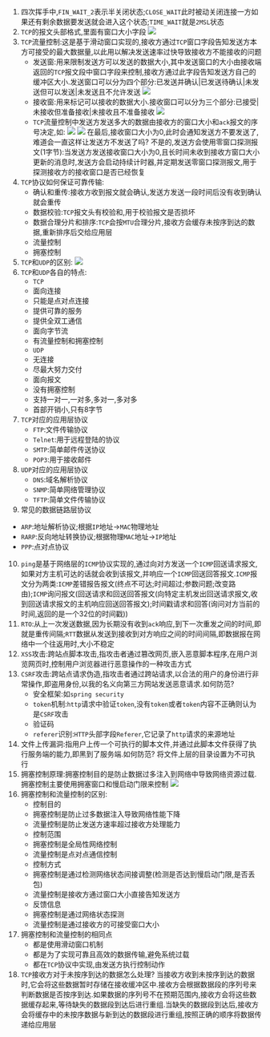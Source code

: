 1. 四次挥手中,`FIN_WAIT_2`表示半关闭状态;`CLOSE_WAIT`此时被动关闭连接一方如果还有剩余数据要发送就会进入这个状态;`TIME_WAIT`就是`2MSL`状态
2. `TCP`的报文头部格式,里面有窗口大小字段
   ![](../markdown图像集/2025-03-28-23-02-43.png)
3. `TCP`流量控制:这是基于滑动窗口实现的,接收方通过`TCP`窗口字段告知发送方本方可接受的最大数据量,以此用以解决发送速率过快导致接收方不能接收的问题
   * 发送窗:用来限制发送方可以发送的数据大小,其中发送窗口的大小由接收端返回的`TCP`报文段中窗口字段来控制,接收方通过此字段告知发送方自己的缓冲区大小.发送窗口可以分为四个部分:已发送并确认|已发送待确认|未发送但可以发送|未发送且不允许发送
    ![](../markdown图像集/2025-03-28-21-54-07.png)
   * 接收窗:用来标记可以接收的数据大小.接收窗口可以分为三个部分:已接受|未接收但准备接收|未接收且不准备接收
    ![](../markdown图像集/2025-03-28-21-55-01.png)
   * `TCP`流量控制中发送方发送多大的数据由接收方的窗口大小和`ack`报文的序号决定,如:
    ![](../markdown图像集/2025-03-28-21-56-50.png)
    ![](../markdown图像集/2025-03-28-21-57-03.png)
    在最后,接收窗口大小为0,此时会通知发送方不要发送了,难道会一直这样让发送方不发送了吗?
    不是的,发送方会使用零窗口探测报文(1字节):当发送方发送接收窗口大小为0,且长时间未收到接收方窗口大小更新的消息时,发送方会启动持续计时器,并定期发送零窗口探测报文,用于探测接收方的接收窗口是否已经恢复  
4. `TCP`协议如何保证可靠传输:
   * 确认和重传:接收方收到报文就会确认,发送方发送一段时间后没有收到确认就会重传
   * 数据校验:`TCP`报文头有校验和,用于校验报文是否损坏
   * 数据合理分片和排序:`TCP`会按`MTU`合理分片,接收方会缓存未按序到达的数据,重新排序后交给应用层
   * 流量控制
   * 拥塞控制
5. `TCP`和`UDP`的区别:
   ![](../markdown图像集/2025-03-28-22-03-14.png)
6. `TCP`和`UDP`各自的特点:
   * `TCP`
    - 面向连接
    - 只能是点对点连接
    - 提供可靠的服务
    - 提供全双工通信
    - 面向字节流
    - 有流量控制和拥塞控制
   * `UDP`
    - 无连接
    - 尽最大努力交付
    - 面向报文
    - 没有拥塞控制
    - 支持一对一,一对多,多对一,多对多
    - 首部开销小,只有8字节 
7. `TCP`对应的应用层协议
   * `FTP`:文件传输协议
   * `Telnet`:用于远程登陆的协议
   * `SMTP`:简单邮件传送协议
   * `POP3`:用于接收邮件 
8. `UDP`对应的应用层协议
   * `DNS`:域名解析协议
   * `SNMP`:简单网络管理协议
   * `TFTP`:简单文件传输协议
9.  常见的数据链路层协议
   * `ARP`:地址解析协议;根据`IP`地址->`MAC`物理地址
   * `RARP`:反向地址转换协议;根据物理`MAC`地址->`IP`地址
   * `PPP`:点对点协议
10. `ping`是基于网络层的`ICMP`协议实现的,通过向对方发送一个`ICMP`回送请求报文,如果对方主机可达的话就会收到该报文,并响应一个`ICMP`回送回答报文.`ICMP`报文分为两类:`ICMP`差错报告报文(终点不可达;时间超过;参数问题;改变路由);`ICMP`询问报文(回送请求和回送回答报文(向特定主机发出回送请求报文,收到回送请求报文的主机响应回送回答报文);时间戳请求和回答(询问对方当前的时间,返回的是一个32位的时间戳))
11. `RTO`:从上一次发送数据,因为长期没有收到`ack`响应,到下一次重发之间的时间,即就是重传间隔;`RTT`数据从发送到接收到对方响应之间的时间间隔,即数据报在网络中一个往返用时,大小不稳定
12. `XSS`攻击:跨站点脚本攻击,指攻击者通过篡改网页,嵌入恶意脚本程序,在用户浏览网页时,控制用户浏览器进行恶意操作的一种攻击方式
13. `CSRF`攻击:跨站点请求伪造,指攻击者通过跨站请求,以合法的用户的身份进行非常操作,即盗用身份,以我的名义向第三方网站发送恶意请求.如何防范?
    * 安全框架:如`spring security`
    * `token`机制:`http`请求中验证`token`,没有`token`或者`token`内容不正确则认为是`CSRF`攻击
    * 验证码
    * `referer`识别:`HTTP`头部字段`Referer`,它记录了`http`请求的来源地址
14. 文件上传漏洞:指用户上传一个可执行的脚本文件,并通过此脚本文件获得了执行服务端的能力,即黑到了服务端.如何防范?
    将文件上层的目录设置为不可执行
15. 拥塞控制原理:拥塞控制目的是防止数据过多注入到网络中导致网络资源过载.拥塞控制主要使用拥塞窗口和慢启动门限来控制
    ![](../markdown图像集/2025-03-28-22-51-29.png)
16. 拥塞控制和流量控制的区别:
    * 控制目的
     - 拥塞控制是防止过多数据注入导致网络性能下降
     - 流量控制是防止发送方速率超过接收方处理能力
    * 控制范围
     - 拥塞控制是全局性网络控制
     - 流量控制是点对点通信控制
    * 控制方式
     - 拥塞控制是通过检测网络状态间接调整(检测是否达到慢启动门限,是否丢包)
     - 流量控制是接收方通过窗口大小直接告知发送方
    * 反馈信息
     - 拥塞控制是通过网络状态探测
     - 流量控制是通过接收方的可接受窗口大小
17. 拥塞控制和流量控制的相同点
    * 都是使用滑动窗口机制
    * 都是为了实现可靠且高效的数据传输,避免系统过载
    * 都在`TCP`协议中实现,由发送方执行控制动作     
18. `TCP`接收方对于未按序到达的数据怎么处理?
    当接收方收到未按序到达的数据时,它会将这些数据暂时存储在接收缓冲区中.接收方会根据数据段的序列号来判断数据是否按序到达.如果数据的序列号不在预期范围内,接收方会将这些数据缓存起来,等待缺失的数据段到达后进行重组.当缺失的数据段到达后,接收方会将缓存中的未按序数据与新到达的数据段进行重组,按照正确的顺序将数据传递给应用层





      
